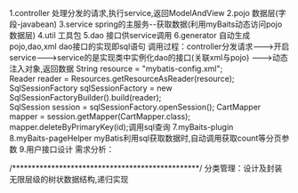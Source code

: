 1.controller 处理分发的请求,执行service,返回ModelAndView
2.pojo 数据层(字段-javabean)
3.service spring的主服务--获取数据(利用myBaits动态访问pojo数据层)
4.util 工具包
5.dao 接口供service调用
6.generator 自动生成pojo,dao,xml dao接口的实现即sql语句
  调用过程：controller分发请求--->开启service--->service的是实现类中实例化dao的接口(关联xml与pojo)
  --->动态注入对象,返回数据
  String resource = "mybatis-config.xml";    
  Reader reader = Resources.getResourceAsReader(resource);  
  SqlSessionFactory sqlSessionFactory = new SqlSessionFactoryBuilder().build(reader);   
  SqlSession session = sqlSessionFactory.openSession();
  CartMapper mapper = session.getMapper(CartMapper.class);
  mapper.deleteByPrimaryKey(id);调用sql查询
 7.myBaits-plugin  
 8.myBaits-pageHelper myBatis利用sql获取数据时,自动调用获取count等分页参数
 9.用户接口设计
   需求分析：
   
 /************************************************/
 分类管理：设计及封装无限层级的树状数据结构,递归实现